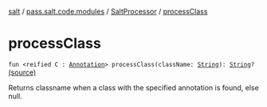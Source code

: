[salt](../../index.md) / [pass.salt.code.modules](../index.md) / [SaltProcessor](index.md) / [processClass](./process-class.md)

# processClass

`fun <reified C : `[`Annotation`](https://kotlinlang.org/api/latest/jvm/stdlib/kotlin/-annotation/index.html)`> processClass(className: `[`String`](https://kotlinlang.org/api/latest/jvm/stdlib/kotlin/-string/index.html)`): `[`String`](https://kotlinlang.org/api/latest/jvm/stdlib/kotlin/-string/index.html)`?` [(source)](https://github.com/kurbaniec-tgm/salt/tree/master/code/modules/SaltProcessor.kt#L63)

Returns classname when a class with the specified annotation is found, else null.

